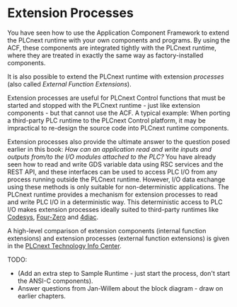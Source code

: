 # Extension Processes

You have seen how to use the Application Component Framework to extend the PLCnext runtime with your own components and programs. By using the ACF, these components are integrated tightly with the PLCnext runtime, where they are treated in exactly the same way as factory-installed components.

It is also possible to extend the PLCnext runtime with extension *processes* (also called *External Function Extensions*).

Extension processes are useful for PLCnext Control functions that must be started and stopped with the PLCnext runtime - just like extension components - but that cannot use the ACF. A typical example: When porting a third-party PLC runtime to the PLCnext Control platform, it may be impractical to re-design the source code into PLCnext runtime components.

Extension processes also provide the ultimate answer to the question posed earlier in this book: *How can an application read and write inputs and outputs from/to the I/O modules attached to the PLC?* You have already seen how to read and write GDS variable data using RSC services and the REST API, and these interfaces can be used to access PLC I/O from any process running outside the PLCnext runtime. However, I/O data exchange using these methods is only suitable for non-deterministic applications. The PLCnext runtime provides a mechanism for extension processes to read and write PLC I/O in a deterministic way. This deterministic access to PLC I/O makes extension processes ideally suited to third-party runtimes like [Codesys][codesys], [Four-Zero][four-zero] and [4diac][4diac].

A high-level comparison of extension components (internal function extensions) and extension processes (external function extensions) is given in the [PLCnext Technology Info Center][comparison].

TODO:

* (Add an extra step to Sample Runtime - just start the process, don't start the ANSI-C components).
* Answer questions from Jan-Willem about the block diagram - draw on earlier chapters.

[codesys]: https://www.plcnextstore.com/#/220
[four-zero]: https://www.plcnextstore.com/#/168
[4diac]: https://www.eclipse.org/4diac/en_rte.php
[comparison]: http://plcnext-infocenter.s3-website.eu-central-1.amazonaws.com/PLCnext_Technology_InfoCenter/PLCnext_Technology_InfoCenter/PLCnext_Runtime/Function_extensions_for_internal_processes.htm